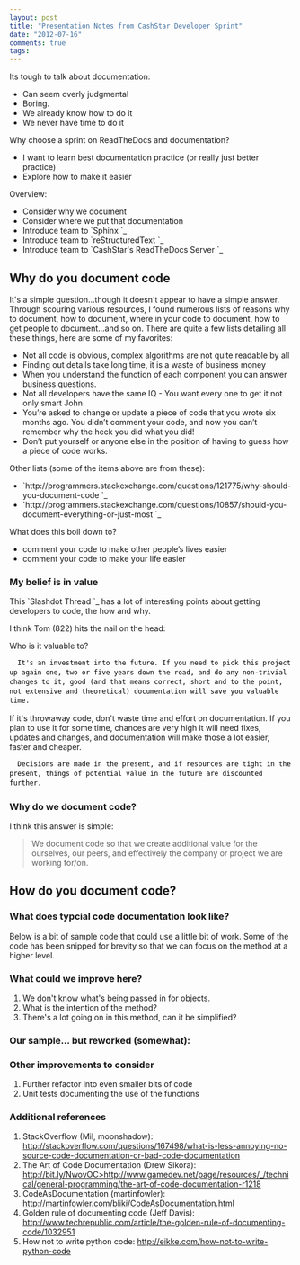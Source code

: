```yaml
---
layout: post
title: "Presentation Notes from CashStar Developer Sprint"
date: "2012-07-16"
comments: true
tags:
---
```

<p>Its tough to talk about documentation:
<ul>
   <li>Can seem overly judgmental</li>
   <li>Boring.</li>
   <li>We already know how to do it</li>
   <li>We never have time to do it</li>
</ul>
</p>
<!-- more -->
<p>Why choose a sprint on ReadTheDocs and documentation?
<ul>
   <li>I want to learn best documentation practice (or really just better practice)</li>
   <li>Explore how to make it easier</li>
</ul>
</p>

<p>Overview:
<ul>
   <li>Consider why we document</li>
   <li>Consider where we put that documentation</li>
   <li>Introduce team to `Sphinx <http://sphinx.pocoo.org>`_</li>
   <li>Introduce team to `reStructuredText <http://bit.ly/LmKTGY>`_</li>
   <li>Introduce team to `CashStar's ReadTheDocs Server <http://readthedocs.cashstar.com>`_</li>
</ul>
</p>

<h2>Why do you document code</h2>

<p>It's a simple question...though it doesn't appear to have a simple answer.  Through scouring various resources, I found numerous lists of reasons why to document, how to document, where in your code to document, how to get people to document...and so on.  There are quite a few lists detailing all these things, here are some of my favorites:

<ul>
   <li>Not all code is obvious, complex algorithms are not quite readable by all</li>
   <li>Finding out details take long time, it is a waste of business money</li>
   <li>When you understand the function of each component you can answer business questions.</li>
   <li>Not all developers have the same IQ - You want every one to get it not only smart John</li>
   <li>You’re asked to change or update a piece of code that you wrote six months ago. You didn’t comment your code, and now you can’t remember why the heck you did what you did!</li>
   <li>Don’t put yourself or anyone else in the position of having to guess how a piece of code works.</li>
</ul>
</p>

<p>Other lists (some of the items above are from these):

<ul>
    <li>`http://programmers.stackexchange.com/questions/121775/why-should-you-document-code <http://bit.ly/LsGJSP>`_</li>
   <li>`http://programmers.stackexchange.com/questions/10857/should-you-document-everything-or-just-most <http://bit.ly/NyogoB>`_</li>
</ul>
</p>

<p>What does this boil down to?

<ul>
   <li>comment your code to make other people’s lives easier</li>
   <li>comment your code to make your life easier</li>
</ul>
</p>


<h3>My belief is in value</h3>


<p>This `Slashdot Thread <http://bit.ly/NtLEQo>`_ has a lot of interesting points about getting developers to code, the how and why.

I think Tom (822) hits the nail on the head:

   Who is it valuable to?

      It's an investment into the future. If you need to pick this project up again one, two or five years down the road, and do any non-trivial changes to it, good (and that means correct, short and to the point, not extensive and theoretical) documentation will save you valuable time.

   If it's throwaway code, don't waste time and effort on documentation. If you plan to use it for some time, chances are very high it will need fixes, updates and changes, and documentation will make those a lot easier, faster and cheaper.

      Decisions are made in the present, and if resources are tight in the present, things of potential value in the future are discounted further.
</p>


<h3>Why do we document code?</h3>

<p>I think this answer is simple:

<blockquote>
We document code so that we create additional value for the ourselves, our peers, and effectively the company or project we are working for/on.
</blockquote>
</p>

<h2>How do you document code?</h2>
<h3>What does typcial code documentation look like?</h3>

<p>Below is a bit of sample code that could use a little bit of work.  Some of the code has been snipped for brevity so that we can focus on the method at a higher level.</p>
<style type="text/css">pre { color: black; font-family: 'Andale Mono',monospace; line-height: 120%;}</style>
<script src="https://gist.github.com/3122678.js"> </script>

<h3>What could we improve here?</h3>
 <ol>
    <li>We don't know what's being passed in for objects.</li>
    <li>What is the intention of the method? </li>
    <li>There's a lot going on in this method, can it be simplified?</li>
</ol>

<h3>Our sample... but reworked (somewhat):</h3>
<script src="https://gist.github.com/3126741.js"> </script>

<h3>Other improvements to consider</h3>
<ol>
    <li>Further refactor into even smaller bits of code</li>
    <li>Unit tests documenting the use of the functions</li>
</ol>

<h3>Additional references</h3>
<ol>
    <li>StackOverflow (Mil, moonshadow): <a href='http://bit.ly/OC0gvM' >http://stackoverflow.com/questions/167498/what-is-less-annoying-no-source-code-documentation-or-bad-code-documentation</a>
    </li>
    <li>The Art of Code Documentation (Drew Sikora):  <a href='http://bit.ly/NwovOC'>http://bit.ly/NwovOC>http://www.gamedev.net/page/resources/_/technical/general-programming/the-art-of-code-documentation-r1218</a>
     <li>CodeAsDocumentation (martinfowler): <a href='http://martinfowler.com/bliki/CodeAsDocumentation.html'>http://martinfowler.com/bliki/CodeAsDocumentation.html</a></li>
      <li>Golden rule of documenting code (Jeff Davis): <a href='http://tek.io/Q0adZN'>http://www.techrepublic.com/article/the-golden-rule-of-documenting-code/1032951</a></li>
   <li>How not to write python code: <a href='http://eikke.com/how-not-to-write-python-code'>http://eikke.com/how-not-to-write-python-code</a></li>
</ol>
